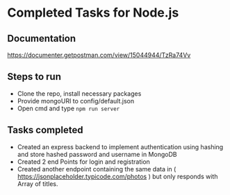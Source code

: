 # Completed Tasks for Node.js

## Documentation
https://documenter.getpostman.com/view/15044944/TzRa74Vv

## Steps to run
* Clone the repo, install necessary packages
* Provide mongoURI to config/default.json
* Open cmd and type ```npm run server```

## Tasks completed
* Created an express backend to implement authentication using hashing and store  hashed password and username in MongoDB
* Created 2 end Points for login and registration 
* Created another endpoint containing the same data in ( https://jsonplaceholder.typicode.com/photos ) but only responds with Array of titles.


